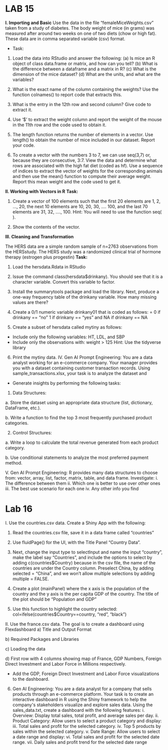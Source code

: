 # LAB 15

**I. Importing and Basic**
Use the data in the file “femaleMiceWeights.csv” taken from a study of diabetes. The body weight of mice (in grams) was measured after around two weeks on one of two diets (chow or high fat). These data are in comma separated variable (csv) format.
- Task:
1. Load the data into RStudio and answer the following:
(a) Is mice an R object of class data.frame or matrix, and how can you tell?
(b) What is the difference between a dataframe and a matrix in R?
(c) What is the dimension of the mice dataset?
(d) What are the units, and what are the variables?

2. What is the exact name of the column containing the weights? Use the function colnames() to report code that extracts this.

3. What is the entry in the 12th row and second column? Give code to extract it.

4. Use ‘$’ to extract the weight column and report the weight of the mouse in the 11th row and the code used to obtain it.

5. The length function returns the number of elements in a vector. Use length() to obtain the number of mice included in our dataset. Report your code.

6. To create a vector with the numbers 3 to 7, we can use seq(3,7) or, because they are consecutive, 3:7. View the data and determine what rows are associated with the high fat diet (coded as hf). Use a sequence of indices to extract the vector of weights for the corresponding animals and then use the mean() function to compute their average weight.  Report this mean weight and the code used to get it.


**II. **Working with Vectors in R****
**Task:**
1. Create a vector of 100 elements such that the first 20 elements are 1, 2, ..., 20, the next 10 elements are 10, 20, 30, .... 100, and the last 70 elements are 31, 32, ...., 100. Hint: You will need to use the function seq( ).

2. Show the contents of the vector.

**III. Cleaning and Transformation**

The HERS data are a simple random sample of n=2763 observations from the HERSstudy. The HERS study was a randomized clinical trial of hormone therapy (estrogen plus
progestin)
**Task:**
1. Load the hersdata.Rdata in RStudio

2. Issue the command class(hersdata$drinkany). You should see that it is a character variable. Convert this variable to factor.

3. Install the summarytools package and load the library. Next, produce a one-way frequency table of the drinkany variable. How many missing values are there?

4. Create a 0/1 numeric variable drinkany01 that is coded as follows: = 0 if drinkany == “no” 1 if drinkany == “yes” and NA if drinkany == NA

5. Create a subset of hersdata called mytiny as follows:
- Include only the following variables: HT, LDL, and SBP
- Include only the observations with: weight > 125
Hint: Use the tidyverse library

6. Print the mytiny data.
IV. Gen AI Prompt Engineering: You are a data analyst working for an e-commerce company. Your manager provides you with a dataset containing customer transaction records. Using sample_transactions.xlsx, your task is to analyze the dataset and
- Generate insights by performing the following tasks:
1. Data Structures:

a. Store the dataset using an appropriate data structure (list, dictionary, DataFrame, etc.).

b. Write a function to find the top 3 most frequently purchased product categories.

2. Control Structures:
   
a. Write a loop to calculate the total revenue generated from each product category.

b. Use conditional statements to analyze the most preferred payment method.

V. Gen AI Prompt Engineering: R provides many data structures to choose from: vector, array, list, factor, matrix, table, and data frame. Investigate:
i. The difference between them
ii. Which one is better to use over other ones
iii. The best use scenario for each one
iv. Any other info you find

# Lab 16

I. Use the countries.csv data. Create a Shiny App with the following:

1. Read the countries.csv file, save it in a data frame called “countries”

2. Use fluidPage() for the UI, with the Title Panel “Country Data”.

3. Next, change the input type to selectInput and name the input “country”, make the label say “Countries”, and include the options to select by
adding c(countries$Country) because in the csv file, the name of the countries are under the Country column. Preselect China, by adding selected = “China”, and we won’t allow multiple selections by adding multiple = FALSE.

4. Create a plot (mainPanel) where the x axis is the population of the country and the y axis is the per capita GDP of the country. The title of the plot should be “Population and GDP”
   
5. Use this function to highlight the country selected: col=ifelse(countries$Country==country, “red”, “black”)

II. Use the france.csv data. The goal is to create a dashboard using Flexdashboard 
a) Title and Output Format

b) Required Packages and Libraries

c) Loading the data

d) First row with 4 columns showing map of France, GDP Numbers, Foreign Direct Investment and Labor Force in Millions respectively.
- Add the GDP, Foreign Direct Investment and Labor Force visualizations to the dashboard. 

6. Gen AI  Engineering: You are a data analyst for a company that sells products through an e-commerce platform. Your task is to create an interactive dashboard in R using the Shiny framework to help the company's stakeholders visualize and explore sales data. Using the sales_data.txt, create a dashboard with the following features:
i. Overview: Display total sales, total profit, and average sales per day.
ii. Product Category: Allow users to select a product category and display:
iii. Total sales and profit for the selected category.
iv. Top 5 products by sales within the selected category.
v. Date Range: Allow users to select a date range and display:
vi. Total sales and profit for the selected date range.
vii. Daily sales and profit trend for the selected date range


